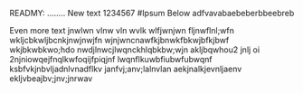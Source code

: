 READMY:
........
New text 
1234567
#Ipsum Below
adfvavabaebeberbbeebreb

Even more text
jnwlwn	vlnw	vln	wvlk	wlfjwnjwn	fljnwflnl;wfn
wkljcbkwljbcnkjnwjnwjfn
wjnjwncnawfkjbnwkfbkwjbfkjbwf
wkjbkwbkwo;hdo	nwdjlnwcjlwqnckhlqbkbw;wjn
akljbqwhou2	jnlj	oi	2njniowqejfnqlkwfoqijfpiqjnf
lwqnflkuwbfiubwfubwqnf
ksbfvkjnbvljadnlvnadflkv
janfvj;anv;lalnvlan
aekjnalkjevnljaenv
ekljvbeajbv;jnv;jnrwav
